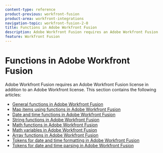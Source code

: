 ```yaml
---
content-type: reference
product-previous: workfront-fusion
product-area: workfront-integrations
navigation-topic: workfront-fusion-2-0
title: Functions in Adobe Workfront Fusion
description: Adobe Workfront Fusion requires an Adobe Workfront Fusion license in addition to an Adobe Workfront license.
feature: Workfront Fusion
---
```


# Functions in Adobe Workfront Fusion

Adobe Workfront Fusion requires an Adobe Workfront Fusion license in addition to an Adobe Workfront license.
This section contains the following articles:

* [General functions in Adobe Workfront Fusion](../../workfront-fusion/functions/general-functions.md) 
* [Map items using functions in Adobe Workfront Fusion](../../workfront-fusion/functions/map-using-functions.md) 
* [Date and time functions in Adobe Workfront Fusion](../../workfront-fusion/functions/date-and-time-functions.md) 
* [String functions in Adobe Workfront Fusion](../../workfront-fusion/functions/string-functions.md) 
* [Math functions in Adobe Workfront Fusion](../../workfront-fusion/functions/math-functions.md) 
* [Math variables in Adobe Workfront Fusion](../../workfront-fusion/functions/math-variables.md) 
* [Array functions in Adobe Workfront Fusion](../../workfront-fusion/functions/array-functions.md) 
* [Tokens for date and time formatting in Adobe Workfront Fusion](../../workfront-fusion/functions/tokens-for-date-and-time-formatting.md) 
* [Tokens for date and time parsing in Adobe Workfront Fusion](../../workfront-fusion/functions/tokens-for-date-and-time-parsing.md)

